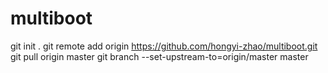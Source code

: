 # multiboot

git init .
git remote add origin https://github.com/hongyi-zhao/multiboot.git 
git pull origin master
git branch --set-upstream-to=origin/master master

